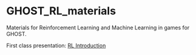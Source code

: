 # GHOST_RL_materials
Materials for Reinforcement Learning and Machine Learning in games for GHOST.

First class presentation:
[RL Introduction](https://docs.google.com/presentation/d/11NtlYsxpXVABlte4ty9_mAgAdhudLBtkCnTNTXlTjCo/edit?usp=sharing)
